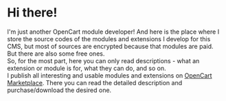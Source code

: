 # Hi there!

I'm just another OpenCart module developer! And here is the place where I store the source codes of the modules and extensions I develop for this CMS, but most of sources are encrypted because that modules are paid. But there are also some free ones.  
So, for the most part, here you can only read descriptions - what an extension or module is for, what they can do, and so on.  
I publish all interesting and usable modules and extensions on [OpenCart Marketplace](https://www.opencart.com/index.php?route=marketplace/extension&filter_member=ocmod.space). There you can read the detailed description and purchase/download the desired one.

